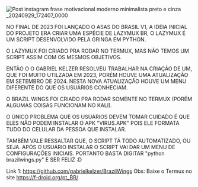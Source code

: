 
![Post instagram frase motivacional moderno minimalista preto e cinza _20240929_172407_0000](https://github.com/user-attachments/assets/532cac40-1cf5-45ab-be2b-5201c21feb80)


NO FINAL DE 2023 FOI LANÇADO O ASAS DO BRASIL V1, A IDEIA INICIAL DO PROJETO ERA CRIAR UMA ESPÉCIE DE LAZYMUX BR, O LAZYMUX É UM SCRIPT DESENVOLVIDO PELA GRINGA EM PYTHON.


O LAZYMUX FOI CRIADO PRA RODAR NO TERMUX, MAS NÃO TEMOS UM SCRIPT ASSIM COM OS MESMOS OBJETIVOS.


ENTÃO O O GABRIEL KELZER RESOLVEU TRABALHAR NA CRIAÇÃO DE UM, QUE FOI MUITO UTILZADA EM 2023, PORÉM
HOUVE UMA ATUALIZAÇÃO EM SETEMBRO DE 2024. NESTA NOVA ATUALIZAÇÃO HOUVE UM MENU DIFERENTE 
DO QUE OS USUÁRIOS CONHECIAM.


O BRAZIL WINGS FOI CRIADO PRA RODAR SOMENTE NO TERMUX (PORÉM ALGUMAS COISAS FUNCIONAM NO KALI).


O ÚNICO PROBLEMA QUE OS USUÁRIOS DEVEM TOMAR CUIDADO É QUE ELES NÃO PODEM INSTALAR O APK "VIRUS.APK" POIS ELE FORMATA TUDO DO CELULAR DA PESSOA QUE INSTALAR.


TAMBÉM VALE RESSALTAR QUE, O SCRIPT TÁ TODO AUTOMATIZADO, OU SEJA. APÓS O USUÁRIO INSTALAR O SCRIPT VAI DAR UM MENU DE CONFIGURAÇÕES INICIAIS. PORTANTO BASTA DIGITAR "python brazilwings.py" E SER FELIZ :D

Link 1:
https://github.com/gabrielkelzer/BrazilWings
Obs: Baixe o Termux no site https://f-droid.org/pt_BR/
